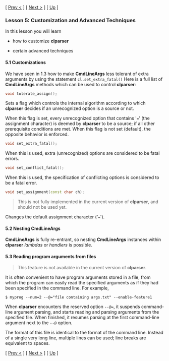 [ [Prev <](tutorial-4.html "Sources and Data Validation") ] [ [Next >](tutorial-6.html "Argp-Style Argument Handling") ] [ [Up](tutorial.html "Table of Contents") ]

### Lesson 5: Customization and Advanced Techniques

In this lesson you will learn

- how to customize **clparser**

- certain advanced techniques

#### 5.1 Customizations
We have seen in 1.3 how to make **CmdLineArgs** less tolerant of extra arguments by using the statement `cl.set_extra_fatal()` Here is a full list of **CmdLineArgs** methods which can be used to control **clparser**:

```c++
void tolerate_assign();
```
Sets a flag which controls the internal algorithm according to which **clparser** decides if an unrecognized option is a source or not.

When this flag is set, every unrecognized option that contains '`=`' (the assignment character) is deemed by **clparser** to be a source; if all other prerequisite conditions are met. When this flag is not set (default), the opposite behavior is enforced.

```c++
void set_extra_fatal();
```
When this is used, extra (unrecognized) options are considered to be fatal errors.

```c++
void set_conflict_fatal();
```
When this is used, the specification of conflicting options is considered to be a fatal error.

```c++
void set_assignment(const char ch);
```
> This is not fully implemented in the current version of **clparser**, and should not be used yet.

Changes the default assignment character ('`=`').

#### 5.2 Nesting CmdLineArgs
**CmdLineArgs** is fully re-entrant, so nesting **CmdLineArgs** instances within **clparser** _lambdas_ or _handlers_ is possible.

#### 5.3 Reading program arguments from files

> This feature is not available in the current version of **clparser**.

It is often convenient to have program arguments stored in a file, from which the program can easily read the specified arguments as if they had been specified in the command line. For example,

```
$ myprog --num=2 --@="file containing args.txt" --enable-feature1
```

When **clparser** encounters the reserved option `--@=`, it suspends command-line argument parsing, and starts reading and parsing arguments from the specified file. When finished, it resumes parsing at the first command-line argument next to the `--@` option.

The format of this file is identical to the format of the command line. Instead of a single very long line, multiple lines can be used; line breaks are equivalent to spaces.

[ [Prev <](tutorial-4.html "Sources and Data Validation") ] [ [Next >](tutorial-6.html "Argp-Style Argument Handling") ] [ [Up](tutorial.html "Table of Contents") ]
